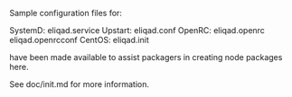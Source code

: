Sample configuration files for:

SystemD: eliqad.service
Upstart: eliqad.conf
OpenRC:  eliqad.openrc
         eliqad.openrcconf
CentOS:  eliqad.init

have been made available to assist packagers in creating node packages here.

See doc/init.md for more information.
